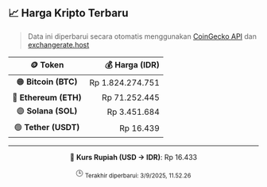 

<!-- HARGA_KRIPTO -->
## 📈 Harga Kripto Terbaru

> Data ini diperbarui secara otomatis menggunakan [CoinGecko API](https://www.coingecko.com/) dan [exchangerate.host](https://exchangerate.host/)

<div align="center">

| 🪙 Token | 💰 Harga (IDR) |
|:------:|---------------:|
| 🟠 **Bitcoin (BTC)**   | Rp 1.824.274.751 |
| 🔵 **Ethereum (ETH)**  | Rp 71.252.445 |
| 🟣 **Solana (SOL)**    | Rp 3.451.684 |
| 🟢 **Tether (USDT)**   | Rp 16.439 |

---

💱 **Kurs Rupiah (USD → IDR)**: Rp 16.433

🕒 <sub>Terakhir diperbarui: 3/9/2025, 11.52.26</sub>

</div>
<!-- /HARGA_KRIPTO -->
